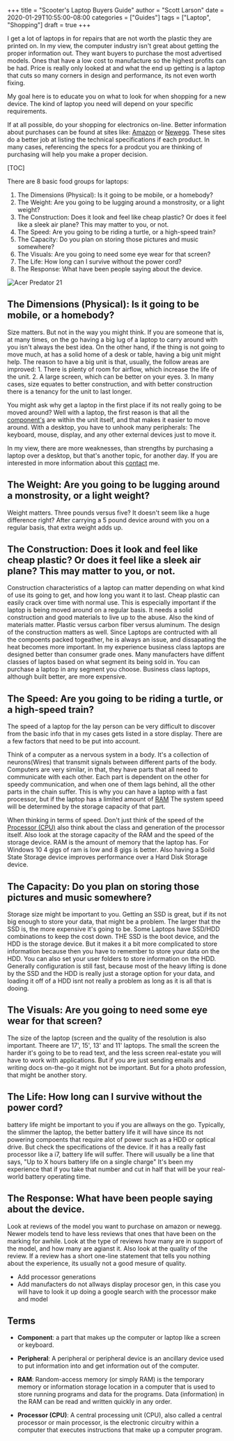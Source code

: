 +++
title = "Scooter's Laptop Buyers Guide"
author = "Scott Larson"
date = 2020-01-29T10:55:00-08:00
categories = ["Guides"]
tags = ["Laptop", "Shopping"]
draft = true
+++

I get a lot of laptops in for repairs that are not worth the plastic they are printed on. In my view, the computer industry isn't great about getting the proper information out. They want buyers to purchase the most advertised models. Ones that have a low cost to manufacture so the highest profits can be had. Price is really only looked at and what the end up getting is a laptop that cuts so many corners in design and performance, its not even worth fixing.

My goal here is to educate you on what to look for when shopping for a new device. The kind of laptop you need will depend on your specific requirements.

If at all possible, do your shopping for electronics on-line.  Better information about purchases can be found at sites like: [Amazon](amazon.com) or [Newegg](newegg.com). These sites do a better job at listing the technical specifications if each product. In many cases, referencing the specs for a prodcut you are thinking of purchasing will help you make a proper decision.

[TOC]

There are 8 basic food groups for laptops:

1. The Dimensions (Physical): Is it going to be mobile, or a homebody?
2. The Weight: Are you going to be lugging around a monstrosity, or a light weight?
3. The Construction: Does it look and feel like cheap plastic? Or does it feel like a sleek air plane? This may matter to you, or not.
4. The Speed: Are you going to be riding a turtle, or a high-speed train?
5. The Capacity: Do you plan on storing those pictures and music somewhere?
6. The Visuals: Are you going to need some eye wear for that screen?
7. The Life: How long can I survive without the power cord?
8. The Response: What have been people saying about the device.

![Acer Predator 21](/img/updates/laptop-buyers-guide/acer-predator21.jpg)

## The Dimensions (Physical): Is it going to be mobile, or a homebody?

Size matters. But not in the way you might think. If you are someone that is, at many times, on the go having a big lug of a laptop to carry around with you isn't always the best idea. On the other hand, if the thing is not going to move much, at has a solid home of a desk or table, having a big unit might help. The reason to have a big unit is that, usually, the follow areas are improved: 1. There is plenty of room for airflow, which increase the life of the unit. 2. A large screen, which can be better on your eyes. 3. In many cases, size equates to better construction, and with better construction there is a tenancy for the unit to last longer.

You might ask why get a laptop in the first place if its not really going to be moved around? Well with a laptop, the first reason is that all the [component's]() are within the unit itself, and that makes it easier to move around. With a desktop, you have to unhook many peripherals: The keyboard, mouse, display, and any other external devices just to move it.

In my view, there are more weaknesses, than strengths by purchasing a laptop over a desktop, but that's another topic, for another day. If you are interested in more information about this [contact](/#contact) me.

## The Weight: Are you going to be lugging around a monstrosity, or a light weight?

Weight matters. Three pounds versus five? It doesn't seem like a huge difference right? After carrying a 5 pound device around with you on a regular basis, that extra weight adds up. 

## The Construction: Does it look and feel like cheap plastic? Or does it feel like a sleek air plane? This may matter to you, or not.

Construction characteristics of a laptop can matter depending on what kind of use its going to get, and how long you want it to last. Cheap plastic can easily crack over time with normal use. This is especially important if the laptop is being moved around on a regular basis. It needs a solid construction and good materials to live up to the abuse. Also the kind of materials matter. Plastic versus carbon fiber versus aluminum. The design of the construction matters as well. Since Laptops are contructed with all the compoents packed togeather, he is always an issue, and dissapating the heat becomes more important. In my experience business class laptops are designed better than consumer grade ones. Many manufacters have diffent classes of laptos based on what segment its being sold in. You can purchase a laptop in any segment you choose. Business class laptops, although built better, are more expensive.


## The Speed: Are you going to be riding a turtle, or a high-speed train?

The speed of a laptop for the lay person can be very difficult to discover from the basic info that in my cases gets listed in a store display. There are a few factors that need to be put into account. 

Think of a computer as a nervous system in a body. It's a collection of neurons(Wires) that transmit signals between different parts of the body. Computers are very similar, in that, they have parts that all need to communicate with each other. Each part is dependent on the other for speedy communication, and when one of them lags behind, all the other parts in the chain suffer. This is why you can have a laptop with a fast processor, but if the laptop has a limited amount of <a href="#Terms">RAM</a> The system speed will be determined by the storage capacity of that part.


When thinking in terms of speed. Don't just think of the speed of the <a href="#Terms">Processor (CPU)</a> also think about the class and generation of the processor itself. Also look at the storage capacity of the RAM and the speed of the storage device. RAM is the amount of memory that the laptop has. For Windows 10 4 gigs of ram is low and 8 gigs is better. Also having a Soild State Storage device improves performance over a Hard Disk Storage device.

## The Capacity: Do you plan on storing those pictures and music somewhere?

Storage size might be important to you. Getting an SSD is great, but if its not big enough to store your data, that might be a problem. The larger that the SSD is, the more expensive it's going to be. Some Laptops have SSD/HDD combinations to keep the cost down. THE SSD is the boot device, and the HDD is the storage device. But it makes it a bit more complicated to store information because then you have to remember to store your data on the HDD. You can also set your user folders to store information on the HDD. Generally configuration is still fast, because most of the heavy lifting is done by the SSD and the HDD is really just a storage option for your data, and loading it off of a HDD isnt not really a problem as long as it is all that is dooing.

## The Visuals: Are you going to need some eye wear for that screen?


The size of the laptop (screen and the quality of the resolution is also important. Theere are 17', 15', 13' and 11' laptops. The small the screen the harder it's going to be to read text, and the less screen real-estate you will have to work with applications. But if you are just sending emails and writing docs on-the-go it might not be important. But for a photo profession, that might be another story.


## The Life: How long can I survive without the power cord?


battery life might be important to you if you are allways on the go. Typically, the slimmer the laptop, the better battery life it will have since its not powering compoents that require alot of power such as a HDD or optical drive. But check the specifications of the device. If it has a really fast processor like a i7, battery life will suffer. There will usually be a line that says, "Up to X hours battery life on a single charge" It's been my experience that if you take that number and cut in half that will be your real-world battery operating time.

## The Response: What have been people saying about the device.

Look at reviews of the model you want to purchase on amazon or newegg. Newer models tend to have less reviews that ones that have been on the marking for awhile. Look at the type of reviews how many are in support of the model, and how many are agianst it. Also look at the quality of the review. If a review has a short one-line statement that tells you nothing about the experience, its usually not a good mesure of quality.



- Add processor generations
- Add manufacters do not allways display procesor gen, in this case you will have to look it up doing a google search with the processor make and model

## <a name="Terms">Terms</a>

- **Component**: a part that makes up the computer or laptop like a screen or keyboard.

- **Peripheral**: A peripheral or peripheral device is an ancillary device used to put information into and get information out of the computer.

- **RAM**: Random-access memory (or simply RAM) is the temporary memory or information storage location in a computer that is used to store running programs and data for the programs. Data (information) in the RAM can be read and written quickly in any order. 

- **Processor (CPU)**: A central processing unit (CPU), also called a central processor or main processor, is the electronic circuitry within a computer that executes instructions that make up a computer program. 